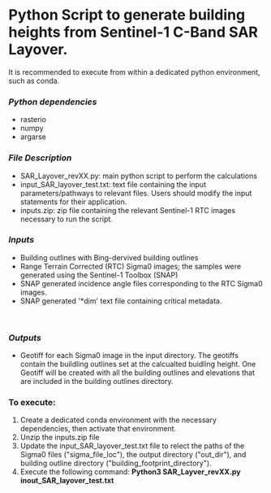 # **Python Script to generate building heights from Sentinel-1 C-Band SAR Layover.** 

It is recommended to execute from within a dedicated python environment, such as conda. 

### _Python dependencies_
- rasterio
- numpy
- argarse



### _File Description_
- SAR_Layover_revXX.py: main python script to perform the calculations
- input_SAR_layover_test.txt: text file containing the input parameters/pathways to relevant files. Users should modify the input statements for their application.  
- inputs.zip: zip file containing the relevant Sentinel-1 RTC images necessary to run the script. 


### _Inputs_
- Building outlines with Bing-dervived building outlines
- Range Terrain Corrected (RTC) Sigma0 images; the samples were generated using the Sentinel-1 Toolbox (SNAP)
- SNAP generated incidence angle files corresponding to the RTC Sigma0 images.
- SNAP generated '*dim' text file containing critical metadata.
<br/>

### _Outputs_
- Geotiff for each Sigma0 image in the input directory.  The geotiffs contain the buildling outlines set at the calcualted buidling height. One Geotiff will be created with all the building outlines and elevations that are included in the building outlines directory. 


### To execute:
 1) Create a dedicated conda environment with the necessary dependencies, then activate that environment.
 2) Unzip the inputs.zip file
 3) Update the input_SAR_layover_test.txt file to relect the paths of the Sigma0 files ("sigma_file_loc"), the output directory ("out_dir"), and building outline directory ("building_footprint_directory").
 4) Execute the following command:  **Python3 SAR_Layver_revXX.py inout_SAR_layover_test.txt**
